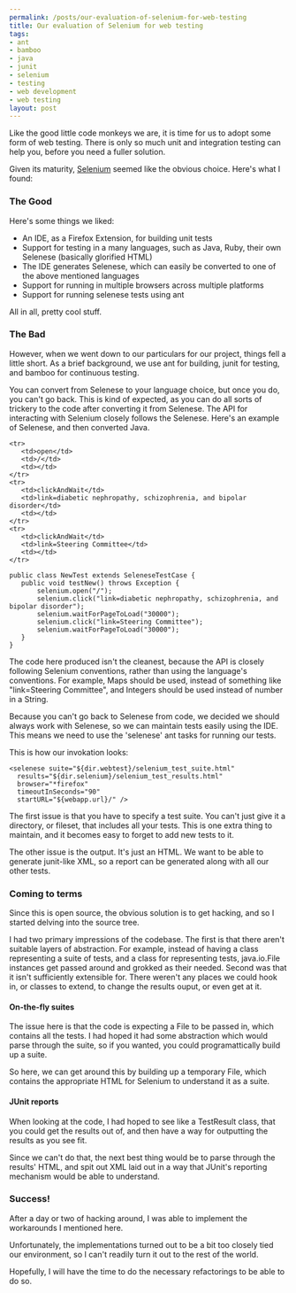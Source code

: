 ```yaml
--- 
permalink: /posts/our-evaluation-of-selenium-for-web-testing
title: Our evaluation of Selenium for web testing
tags: 
- ant
- bamboo
- java
- junit
- selenium
- testing
- web development
- web testing
layout: post
---
```

Like the good little code monkeys we are, it is time for us to adopt some form of web testing. There is only so much unit and integration testing can help you, before you need a fuller solution.

Given its maturity, [Selenium](http://www.openqa.org/selenium/) seemed like the obvious choice. Here's what I found:

### The Good

Here's some things we liked:

  * An IDE, as a Firefox Extension, for building unit tests
  * Support for testing in a many languages, such as Java, Ruby, their own Selenese (basically glorified HTML)
  * The IDE generates Selenese, which can easily be converted to one of the above mentioned languages
  * Support for running in multiple browsers across multiple platforms
  * Support for running selenese tests using ant

All in all, pretty cool stuff.

### The Bad

However, when we went down to our particulars for our project, things fell a little short. As a brief background, we use ant for building, junit for testing, and bamboo for continuous testing.

You can convert from Selenese to your language choice, but once you do, you can't go back. This is kind of expected, as you can do all sorts of trickery to the code after converting it from Selenese. The API for interacting with Selenium closely follows the Selenese. Here's an example of Selenese, and then converted Java.

    <tr>
       <td>open</td>
       <td>/</td>
       <td></td>
    </tr>
    <tr>
       <td>clickAndWait</td>
       <td>link=diabetic nephropathy, schizophrenia, and bipolar disorder</td>
       <td></td>
    </tr>
    <tr>
       <td>clickAndWait</td>
       <td>link=Steering Committee</td>
       <td></td>
    </tr> 

    public class NewTest extends SeleneseTestCase {
       public void testNew() throws Exception {
           selenium.open("/");
           selenium.click("link=diabetic nephropathy, schizophrenia, and bipolar disorder");
           selenium.waitForPageToLoad("30000");
           selenium.click("link=Steering Committee");
           selenium.waitForPageToLoad("30000");
       }
    } 

The code here produced isn't the cleanest, because the API is closely following Selenium conventions, rather than using the language's conventions. For example, Maps should be used, instead of something like "link=Steering Committee", and Integers should be used instead of number in a String.

Because you can't go back to Selenese from code, we decided we should always work with Selenese, so we can maintain tests easily using the IDE. This means we need to use the 'selenese' ant tasks for running our tests.

This is how our invokation looks:

    <selenese suite="${dir.webtest}/selenium_test_suite.html" 
      results="${dir.selenium}/selenium_test_results.html"
      browser="*firefox"
      timeoutInSeconds="90"
      startURL="${webapp.url}/" />		

The first issue is that you have to specify a test suite. You can't just give it a directory, or fileset, that includes all your tests. This is one extra thing to maintain, and it becomes easy to forget to add new tests to it.

The other issue is the output. It's just an HTML. We want to be able to generate junit-like XML, so a report can be generated along with all our other tests.

### Coming to terms

Since this is open source, the obvious solution is to get hacking, and so I started delving into the source tree.

I had two primary impressions of the codebase.  The first is that there aren't suitable layers of abstraction. For example, instead of having a class representing a suite of tests, and a class for representing tests, java.io.File instances get passed around and grokked as their needed. Second was that it isn't sufficiently extensible for. There weren't any places we could hook in, or classes to extend, to change the results ouput, or even get at it.

#### On-the-fly suites

The issue here is that the code is expecting a File to be passed in, which contains all the tests. I had hoped it had some abstraction which would parse through the suite, so if you wanted, you could programattically build up a suite.

So here, we can get around this by building up a temporary File, which contains the appropriate HTML for Selenium to understand it as a suite. 

#### JUnit reports

When looking at the code, I had hoped to see like a TestResult class, that you could get the results out of, and then have a way for outputting the results as you see fit.

Since we can't do that, the next best thing would be to parse through the results' HTML, and spit out XML laid out in a way that JUnit's reporting mechanism would be able to understand.

### Success!

After a day or two of hacking around, I was able to implement the workarounds I mentioned here.

Unfortunately, the implementations turned out to be a bit too closely tied our environment, so I can't readily turn it out to the rest of the world.

Hopefully, I will have the time to do the necessary refactorings to be able to do so.
